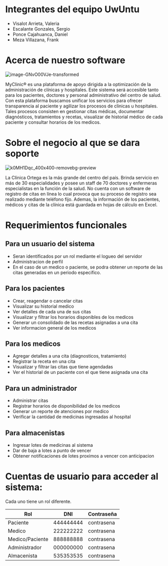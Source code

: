 # Integrantes del equipo UwUntu
- Visalot Arrieta, Valeria
- Escalante Gonzales, Sergio
- Ponce Cajahuanca, Daniel
- Meza Villazana, Frank


# Acerca de nuestro software
![image-GNvO00VJe-transformed](https://github.com/waaaleria/MyClinic/assets/89658996/256e1f91-953b-41fe-acf5-b50851de62ff)

MyClinic® es una plataforma de apoyo dirigida a la optimización de la administración de clínicas y hospitales.
Este sistema será accesible tanto para los pacientes, doctores y personal administrativo del centro de salud.
Con esta plataforma buscamos unificar los servicios para ofrecer transparencia al paciente y agilizar los procesos de clinicas u hospitales. 
Tales procesos consisten en gestionar citas médicas, documentar diagnósticos, tratamientos y recetas,  visualizar de historial médico de cada paciente y consultar horarios de los medicos.

# Sobre el negocio al que se dara soporte
![k0MH1Dqc_400x400-removebg-preview](https://github.com/waaaleria/MyClinic/assets/89658996/305ea5fd-4229-4095-a2e8-7944f8e3ffab)

La Clínica Ortega es la más grande del centro del país.  Brinda servicio en más de 30 especialidades y posee un staff de 70 doctores y enfermeras especialistas en la función de la salud.
No cuenta con un software de registro de citas en línea lo cual provoca que su proceso de registro sea realizado mediante teléfono fijo. Ademas, la información de los pacientes, médicos y citas de la clínica está guardada en hojas de cálculo en Excel. 

# Requerimientos funcionales
## Para un usuario del sistema
- Seran identificados por un rol mediante el logueo del servidor
- Administracion de perfil
- En el caso de un medico o paciente, se podra obtener un reporte de las citas generadas en un periodo especifico.

## Para los pacientes
- Crear, reagendar o cancelar citas
- Visualizar su historial medico
- Ver detalles de cada una de sus citas
- Visualizar y filtrar los horarios disponibles de los medicos
- Generar un consolidado de las recetas asignadas a una cita
- Ver informacion general de los medicos

## Para los medicos
- Agregar detalles a una cita (diagnosticos, tratamiento)
- Registrar la receta en una cita
- Visualizar y filtrar las citas que tiene agendadas
- Ver el historial de un paciente con el que tiene asignada una cita

## Para un administrador
- Administrar citas
- Registrar horarios de disponibilidad de los medicos
- Generar un reporte de atenciones por medico
- Verificar la cantidad de medicinas ingresadas al hospital

## Para almacenistas
- Ingresar lotes de medicinas al sistema
- Dar de baja a lotes a punto de vencer
- Obtener notificaciones de lotes proximos a vencer con anticipacion

# Cuentas de usuario para acceder al sistema:
Cada uno tiene un rol diferente.

| Rol               | DNI         | Contraseña    |
|-------------------|-------------|---------------|
| Paciente          | 444444444   | contrasena    |
| Medico            | 222222222   | contrasena    |
| Medico/Paciente   | 888888888   | contrasena    |
| Administrador     | 000000000   | contrasena    |
| Almacenista       | 535353535   | contrasena    |

